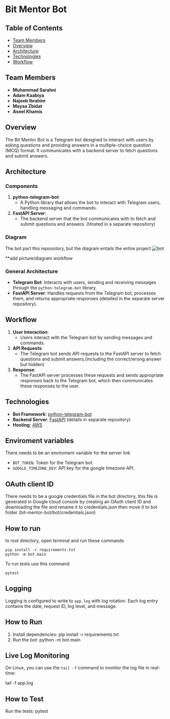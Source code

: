 # Bit Mentor Bot

## Table of Contents
- [Team Members](#team-members)
- [Overview](#overview)
- [Architecture](#architecture)
- [Technologies](#technologies)
- [Workflow](#workflow)

## Team Members
- **Muhammad Sarahni**
- **Adam Kaabiya**
- **Najeeb Ibrahim**
- **Maysa Zbidat**
- **Aseel Khamis**

## Overview
The Bit Mentor Bot is a Telegram bot designed to interact with users by asking questions and providing answers in a multiple-choice question (MCQ) format. It communicates with a backend server to fetch questions and submit answers.

## Architecture

### Components
1. **python-telegram-bot**:
    - A Python library that allows the bot to interact with Telegram users, handling messaging and commands.
2. **FastAPI Server**:
    - The backend server that the bot communicates with to fetch and submit questions and answers. (Hosted in a separate repository)

### Diagram
The bot part this reposotory, but the diagram entails the entire project
![bot](https://github.com/user-attachments/assets/8f0ff1d0-58c1-48ef-a2dc-343d8de97c26)

**add picture/diagram workflow

### General Architecture
- **Telegram Bot**: Interacts with users, sending and receiving messages through the `python-telegram-bot` library.
- **FastAPI Server**: Handles requests from the Telegram bot, processes them, and returns appropriate responses (detailed in the separate server repository).

## Workflow

1. **User Interaction**:
    - Users interact with the Telegram bot by sending messages and commands.
2. **API Requests**:
    - The Telegram bot sends API requests to the FastAPI server to fetch questions and submit answers.(including the correct/wrong answer but hidden)
3. **Response**:
    - The FastAPI server processes these requests and sends appropriate responses back to the Telegram bot, which then communicates these responses to the user.

## Technologies

- **Bot Framework**: [python-telegram-bot](https://python-telegram-bot.org/)
- **Backend Server**: [FastAPI](https://fastapi.tiangolo.com/) (details in separate repository)
- **Hosting**: [AWS](https://aws.amazon.com/)

## Enviroment variables
There needs to be an enviroment variable for the server link
- `BOT_TOKEN`: Token for the Telegram bot.
- `GOOGLE_TIMEZONE_DEV`: API key for the google timezone API.

## OAuth client ID    
There needs to be a google credentials file in the bot directory, this file is generated in Google cloud console by creating an OAuth client ID and downloading the file and rename it to credentials.json then move it to bot folder (bit-mentor-bot/bot/credentials.json)  

## How to run

In root directory, open terminal and run these commands  
```
pip install -r requirements.txt
python -m bot.main
```


To run tests use this command  
```
pytest
```



## Logging

Logging is configured to write to `app.log` with log rotation. Each log entry contains the date, request ID, log level, and message.

## How to Run

1. Install dependencies:
pip install -r requirements.txt
2. Run the bot:
python -m bot.main


## Live Log Monitoring

On Linux, you can use the `tail -f` command to monitor the log file in real-time:

tail -f app.log


## How to Test

Run the tests:
pytest




